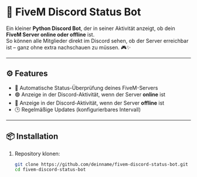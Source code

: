 # 🚓 FiveM Discord Status Bot

Ein kleiner **Python Discord Bot**, der in seiner Aktivität anzeigt, ob dein **FiveM Server online oder offline** ist.  
So können alle Mitglieder direkt im Discord sehen, ob der Server erreichbar ist – ganz ohne extra nachschauen zu müssen. 🎮✨

---

## ⚙️ Features
- 🔄 Automatische Status-Überprüfung deines FiveM-Servers  
- 🟢 Anzeige in der Discord-Aktivität, wenn der Server **online** ist  
- 🔴 Anzeige in der Discord-Aktivität, wenn der Server **offline** ist  
- 🕒 Regelmäßige Updates (konfigurierbares Intervall)  

---

## 📦 Installation
1. Repository klonen:
   ```bash
   git clone https://github.com/deinname/fivem-discord-status-bot.git
   cd fivem-discord-status-bot

